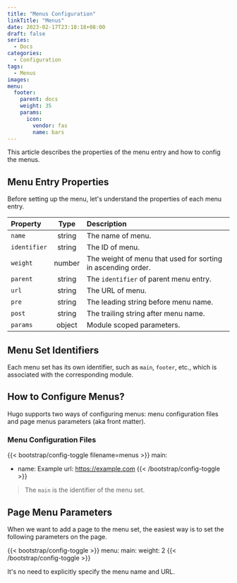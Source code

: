```yaml
---
title: "Menus Configuration"
linkTitle: "Menus"
date: 2023-02-17T23:18:18+08:00
draft: false
series:
  - Docs
categories:
  - Configuration
tags:
  - Menus
images:
menu:
  footer:
    parent: docs
    weight: 35
    params:
      icon:
        vendor: fas
        name: bars
---
```


This article describes the properties of the menu entry and how to config the menus.

<!--more-->

## Menu Entry Properties

Before setting up the menu, let's understand the properties of each menu entry.

| Property     |  Type  | Description                                                  |
| :----------- | :----: | :----------------------------------------------------------- |
| `name`       | string | The name of menu.                                            |
| `identifier` | string | The ID of menu.                                              |
| `weight`     | number | The weight of menu that used for sorting in ascending order. |
| `parent`     | string | The `identifier` of parent menu entry.                       |
| `url`        | string | The URL of menu.                                             |
| `pre`        | string | The leading string before menu name.                         |
| `post`       | string | The trailing string after menu name.                         |
| `params`     | object | Module scoped parameters.                                    |

## Menu Set Identifiers

Each menu set has its own identifier, such as `main`, `footer`, etc., which is associated with the corresponding module.

## How to Configure Menus?

Hugo supports two ways of configuring menus: menu configuration files and page menus parameters (aka front matter).

### Menu Configuration Files

{{< bootstrap/config-toggle filename=menus >}}
main:
  - name: Example
    url: https://example.com
{{< /bootstrap/config-toggle >}}

> The `main` is the identifier of the menu set.

## Page Menu Parameters

When we want to add a page to the menu set, the easiest way is to set the following parameters on the page.

{{< bootstrap/config-toggle >}}
menu:
  main:
    weight: 2
{{< /bootstrap/config-toggle >}}

It's no need to explicitly specify the menu name and URL.
